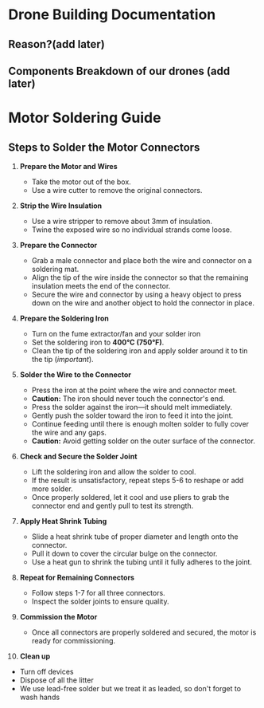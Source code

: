 # Drone Building Documentation

## Reason?(add later)

## Components Breakdown of our drones (add later)

# Motor Soldering Guide

## Steps to Solder the Motor Connectors

1. **Prepare the Motor and Wires**  
   - Take the motor out of the box.  
   - Use a wire cutter to remove the original connectors.

2. **Strip the Wire Insulation**  
   - Use a wire stripper to remove about 3mm of insulation.  
   - Twine the exposed wire so no individual strands come loose.

3. **Prepare the Connector**  
   - Grab a male connector and place both the wire and connector on a soldering mat.  
   - Align the tip of the wire inside the connector so that the remaining insulation meets the end of the connector.  
   - Secure the wire and connector by using a heavy object to press down on the wire and another object to hold the connector in place.

4. **Prepare the Soldering Iron**
   - Turn on the fume extractor/fan and your solder iron
   - Set the soldering iron to **400°C (750°F)**.  
   - Clean the tip of the soldering iron and apply solder around it to tin the tip (*important*).

5. **Solder the Wire to the Connector**  
   - Press the iron at the point where the wire and connector meet.  
   - **Caution:** The iron should never touch the connector's end.  
   - Press the solder against the iron—it should melt immediately.  
   - Gently push the solder toward the iron to feed it into the joint.  
   - Continue feeding until there is enough molten solder to fully cover the wire and any gaps.  
   - **Caution:** Avoid getting solder on the outer surface of the connector.

6. **Check and Secure the Solder Joint**  
   - Lift the soldering iron and allow the solder to cool.  
   - If the result is unsatisfactory, repeat steps 5-6 to reshape or add more solder.  
   - Once properly soldered, let it cool and use pliers to grab the connector end and gently pull to test its strength.

7. **Apply Heat Shrink Tubing**  
   - Slide a heat shrink tube of proper diameter and length onto the connector.  
   - Pull it down to cover the circular bulge on the connector.  
   - Use a heat gun to shrink the tubing until it fully adheres to the joint.

8. **Repeat for Remaining Connectors**  
   - Follow steps 1-7 for all three connectors.  
   - Inspect the solder joints to ensure quality.

9. **Commission the Motor**  
   - Once all connectors are properly soldered and secured, the motor is ready for commissioning.

10. **Clean up**
- Turn off devices
- Dispose of all the litter
- We use lead-free solder but we treat it as leaded, so don't forget to wash hands
